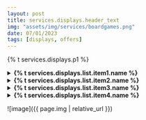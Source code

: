 ```yaml
---
layout: post
title: services.displays.header_text
img: "assets/img/services/boardgames.png"
date: 07/01/2023
tags: [displays, offers]
---
```

<p>{% t services.displays.p1 %}</p>



<details>
    <summary><strong>{% t services.displays.list.item1.name %}</strong></summary>
    {% t services.displays.list.item1.desc %}
</details>

<details>
    <summary><strong>{% t services.displays.list.item2.name %}</strong></summary>
    {% t services.displays.list.item2.desc %}
</details>

<details>
    <summary><strong>{% t services.displays.list.item3.name %}</strong></summary>
    {% t services.displays.list.item3.desc %}
</details>

<details>
    <summary><strong>{% t services.displays.list.item4.name %}</strong></summary>
    {% t services.displays.list.item4.desc %}
</details>

![image]({{ page.img | relative_url }})